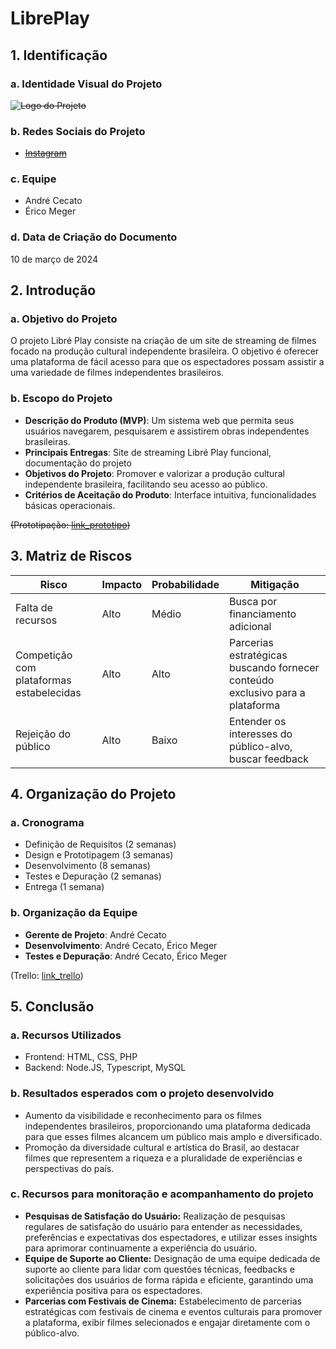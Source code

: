 # LibrePlay

## 1. Identificação
### a. Identidade Visual do Projeto
~~![Logo do Projeto](.)~~

### b. Redes Sociais do Projeto
- ~~[Instagram](link_instagram)~~

### c. Equipe
- André Cecato
- Érico Meger

### d. Data de Criação do Documento
10 de março de 2024

## 2. Introdução
### a. Objetivo do Projeto
O projeto Libré Play consiste na criação de um site de streaming de filmes focado na produção cultural independente brasileira. O objetivo é oferecer uma plataforma de fácil acesso para que os espectadores possam assistir a uma variedade de filmes independentes brasileiros.

### b. Escopo do Projeto
- **Descrição do Produto (MVP)**: Um sistema web que permita seus usuários navegarem, pesquisarem e assistirem obras independentes brasileiras.
- **Principais Entregas**: Site de streaming Libré Play funcional, documentação do projeto
- **Objetivos do Projeto**: Promover e valorizar a produção cultural independente brasileira, facilitando seu acesso ao público.
- **Critérios de Aceitação do Produto**: Interface intuitiva, funcionalidades básicas operacionais.

~~(Prototipação: [link_prototipo](link_prototipo))~~

## 3. Matriz de Riscos
| Risco                  | Impacto       | Probabilidade | Mitigação                                     |
|------------------------|---------------|---------------|-----------------------------------------------|
| Falta de recursos      | Alto          | Médio         | Busca por financiamento adicional             |
| Competição com plataformas estabelecidas| Alto         | Alto         | Parcerias estratégicas buscando fornecer conteúdo exclusivo para a plataforma             |
| Rejeição do público   | Alto          | Baixo          | Entender os interesses do público-alvo, buscar feedback |

## 4. Organização do Projeto
### a. Cronograma
- Definição de Requisitos (2 semanas)
- Design e Prototipagem (3 semanas)
- Desenvolvimento (8 semanas)
- Testes e Depuração (2 semanas)
- Entrega (1 semana)

### b. Organização da Equipe
- **Gerente de Projeto**: André Cecato
- **Desenvolvimento**: André Cecato, Érico Meger
- **Testes e Depuração**: André Cecato, Érico Meger

(Trello: [link_trello](https://trello.com/b/fU6XA33x/libr%C3%A9play))

## 5. Conclusão
### a. Recursos Utilizados
- Frontend: HTML, CSS, PHP
- Backend: Node.JS, Typescript, MySQL

### b. Resultados esperados com o projeto desenvolvido
- Aumento da visibilidade e reconhecimento para os filmes independentes brasileiros, proporcionando uma plataforma dedicada para que esses filmes alcancem um público mais amplo e diversificado.
- Promoção da diversidade cultural e artística do Brasil, ao destacar filmes que representem a riqueza e a pluralidade de experiências e perspectivas do país.
### c. Recursos para monitoração e acompanhamento do projeto
- **Pesquisas de Satisfação do Usuário:** Realização de pesquisas regulares de satisfação do usuário para entender as necessidades, preferências e expectativas dos espectadores, e utilizar esses insights para aprimorar continuamente a experiência do usuário.
- **Equipe de Suporte ao Cliente:** Designação de uma equipe dedicada de suporte ao cliente para lidar com questões técnicas, feedbacks e solicitações dos usuários de forma rápida e eficiente, garantindo uma experiência positiva para os espectadores.
- **Parcerias com Festivais de Cinema:** Estabelecimento de parcerias estratégicas com festivais de cinema e eventos culturais para promover a plataforma, exibir filmes selecionados e engajar diretamente com o público-alvo.
